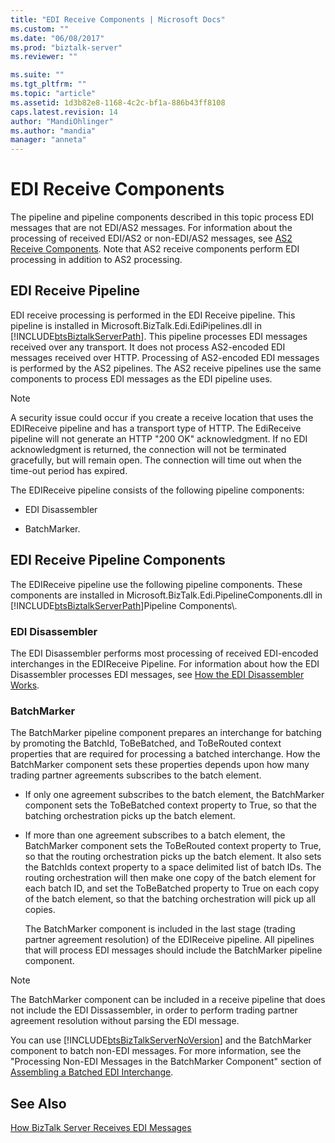 ```yaml
---
title: "EDI Receive Components | Microsoft Docs"
ms.custom: ""
ms.date: "06/08/2017"
ms.prod: "biztalk-server"
ms.reviewer: ""

ms.suite: ""
ms.tgt_pltfrm: ""
ms.topic: "article"
ms.assetid: 1d3b82e8-1168-4c2c-bf1a-886b43ff8108
caps.latest.revision: 14
author: "MandiOhlinger"
ms.author: "mandia"
manager: "anneta"
---
```

# EDI Receive Components
The pipeline and pipeline components described in this topic process EDI messages that are not EDI/AS2 messages. For information about the processing of received EDI/AS2 or non-EDI/AS2 messages, see [AS2 Receive Components](../core/as2-receive-components.md). Note that AS2 receive components perform EDI processing in addition to AS2 processing.  
  
## EDI Receive Pipeline  
 EDI receive processing is performed in the EDI Receive pipeline. This pipeline is installed in Microsoft.BizTalk.Edi.EdiPipelines.dll in [!INCLUDE[btsBiztalkServerPath](../includes/btsbiztalkserverpath-md.md)]. This pipeline processes EDI messages received over any transport. It does not process AS2-encoded EDI messages received over HTTP. Processing of AS2-encoded EDI messages is performed by the AS2 pipelines. The AS2 receive pipelines use the same components to process EDI messages as the EDI pipeline uses.  
  
> [!NOTE]
>  A security issue could occur if you create a receive location that uses the EDIReceive pipeline and has a transport type of HTTP. The EdiReceive pipeline will not generate an HTTP "200 OK" acknowledgment. If no EDI acknowledgment is returned, the connection will not be terminated gracefully, but will remain open. The connection will time out when the time-out period has expired.  
  
 The EDIReceive pipeline consists of the following pipeline components:  
  
-   EDI Disassembler  
  
-   BatchMarker.  
  
## EDI Receive Pipeline Components  
 The EDIReceive pipeline use the following pipeline components. These components are installed in Microsoft.BizTalk.Edi.PipelineComponents.dll in [!INCLUDE[btsBiztalkServerPath](../includes/btsbiztalkserverpath-md.md)]Pipeline Components\\.  
  
### EDI Disassembler  
 The EDI Disassembler performs most processing of received EDI-encoded interchanges in the EDIReceive Pipeline. For information about how the EDI Disassembler processes EDI messages, see [How the EDI Disassembler Works](../core/how-the-edi-disassembler-works.md).  
  
### BatchMarker  
 The BatchMarker pipeline component prepares an interchange for batching by promoting the BatchId, ToBeBatched, and ToBeRouted context properties that are required for processing a batched interchange. How the BatchMarker component sets these properties depends upon how many trading partner agreements subscribes to the batch element.  
  
- If only one agreement subscribes to the batch element, the BatchMarker component sets the ToBeBatched context property to True, so that the batching orchestration picks up the batch element.  
  
- If more than one agreement subscribes to a batch element, the BatchMarker component sets the ToBeRouted context property to True, so that the routing orchestration picks up the batch element. It also sets the BatchIds context property to a space delimited list of batch IDs. The routing orchestration will then make one copy of the batch element for each batch ID, and set the ToBeBatched property to True on each copy of the batch element, so that the batching orchestration will pick up all copies.  
  
  The BatchMarker component is included in the last stage (trading partner agreement resolution) of the EDIReceive pipeline. All pipelines that will process EDI messages should include the BatchMarker pipeline component.  
  
> [!NOTE]
>  The BatchMarker component can be included in a receive pipeline that does not include the EDI Dissassembler, in order to perform trading partner agreement resolution without parsing the EDI message.  
  
 You can use [!INCLUDE[btsBizTalkServerNoVersion](../includes/btsbiztalkservernoversion-md.md)] and the BatchMarker component to batch non-EDI messages. For more information, see the "Processing Non-EDI Messages in the BatchMarker Component" section of [Assembling a Batched EDI Interchange](../core/assembling-a-batched-edi-interchange.md).  
  
## See Also  
 [How BizTalk Server Receives EDI Messages](../core/how-biztalk-server-receives-edi-messages.md)